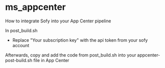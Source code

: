 # ms_appcenter

How to integrate Sofy into your App Center pipeline

In post_build.sh 
- Replace "Your subscription key" with the api token from your sofy account

Afterwards, copy and add the code from post_build.sh into your appcenter-post-build.sh file in App Center
